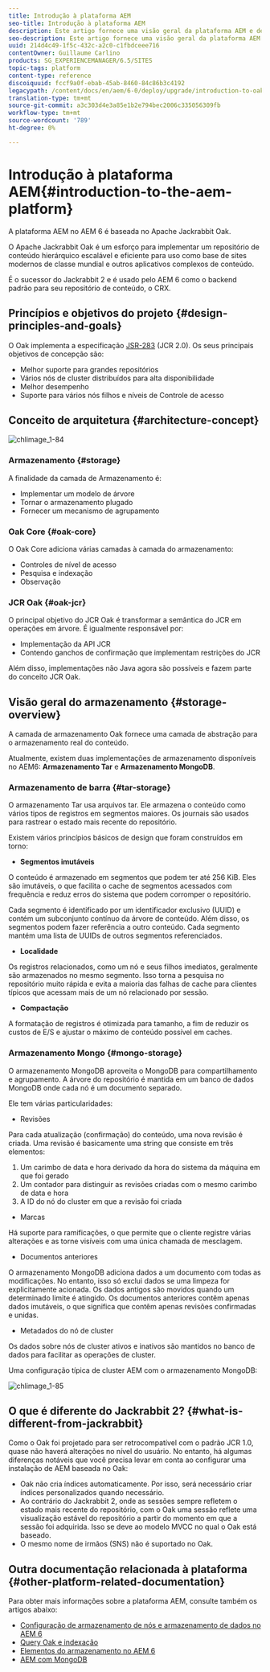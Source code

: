 ```yaml
---
title: Introdução à plataforma AEM
seo-title: Introdução à plataforma AEM
description: Este artigo fornece uma visão geral da plataforma AEM e de seus componentes mais importantes.
seo-description: Este artigo fornece uma visão geral da plataforma AEM e de seus componentes mais importantes.
uuid: 214d4c49-1f5c-432c-a2c0-c1fbdceee716
contentOwner: Guillaume Carlino
products: SG_EXPERIENCEMANAGER/6.5/SITES
topic-tags: platform
content-type: reference
discoiquuid: fccf9a0f-ebab-45ab-8460-84c86b3c4192
legacypath: /content/docs/en/aem/6-0/deploy/upgrade/introduction-to-oak
translation-type: tm+mt
source-git-commit: a3c303d4e3a85e1b2e794bec2006c335056309fb
workflow-type: tm+mt
source-wordcount: '789'
ht-degree: 0%

---
```



# Introdução à plataforma AEM{#introduction-to-the-aem-platform}

A plataforma AEM no AEM 6 é baseada no Apache Jackrabbit Oak.

O Apache Jackrabbit Oak é um esforço para implementar um repositório de conteúdo hierárquico escalável e eficiente para uso como base de sites modernos de classe mundial e outros aplicativos complexos de conteúdo.

É o sucessor do Jackrabbit 2 e é usado pelo AEM 6 como o backend padrão para seu repositório de conteúdo, o CRX.

## Princípios e objetivos do projeto {#design-principles-and-goals}

O Oak implementa a especificação [JSR-283](https://www.day.com/day/en/products/jcr/jsr-283.html) (JCR 2.0). Os seus principais objetivos de concepção são:

* Melhor suporte para grandes repositórios
* Vários nós de cluster distribuídos para alta disponibilidade
* Melhor desempenho
* Suporte para vários nós filhos e níveis de Controle de acesso

## Conceito de arquitetura {#architecture-concept}

![chlimage_1-84](assets/chlimage_1-84.png)

### Armazenamento {#storage}

A finalidade da camada de Armazenamento é:

* Implementar um modelo de árvore
* Tornar o armazenamento plugado
* Fornecer um mecanismo de agrupamento

### Oak Core {#oak-core}

O Oak Core adiciona várias camadas à camada do armazenamento:

* Controles de nível de acesso
* Pesquisa e indexação
* Observação

### JCR Oak {#oak-jcr}

O principal objetivo do JCR Oak é transformar a semântica do JCR em operações em árvore. É igualmente responsável por:

* Implementação da API JCR
* Contendo ganchos de confirmação que implementam restrições do JCR

Além disso, implementações não Java agora são possíveis e fazem parte do conceito JCR Oak.

## Visão geral do armazenamento {#storage-overview}

A camada de armazenamento Oak fornece uma camada de abstração para o armazenamento real do conteúdo.

Atualmente, existem duas implementações de armazenamento disponíveis no AEM6: **Armazenamento Tar** e **Armazenamento MongoDB**.

### Armazenamento de barra {#tar-storage}

O armazenamento Tar usa arquivos tar. Ele armazena o conteúdo como vários tipos de registros em segmentos maiores. Os journais são usados para rastrear o estado mais recente do repositório.

Existem vários princípios básicos de design que foram construídos em torno:

* **Segmentos imutáveis**

O conteúdo é armazenado em segmentos que podem ter até 256 KiB. Eles são imutáveis, o que facilita o cache de segmentos acessados com frequência e reduz erros do sistema que podem corromper o repositório.

Cada segmento é identificado por um identificador exclusivo (UUID) e contém um subconjunto contínuo da árvore de conteúdo. Além disso, os segmentos podem fazer referência a outro conteúdo. Cada segmento mantém uma lista de UUIDs de outros segmentos referenciados.

* **Localidade**

Os registros relacionados, como um nó e seus filhos imediatos, geralmente são armazenados no mesmo segmento. Isso torna a pesquisa no repositório muito rápida e evita a maioria das falhas de cache para clientes típicos que acessam mais de um nó relacionado por sessão.

* **Compactação**

A formatação de registros é otimizada para tamanho, a fim de reduzir os custos de E/S e ajustar o máximo de conteúdo possível em caches.

### Armazenamento Mongo {#mongo-storage}

O armazenamento MongoDB aproveita o MongoDB para compartilhamento e agrupamento. A árvore do repositório é mantida em um banco de dados MongoDB onde cada nó é um documento separado.

Ele tem várias particularidades:

* Revisões

Para cada atualização (confirmação) do conteúdo, uma nova revisão é criada. Uma revisão é basicamente uma string que consiste em três elementos:

1. Um carimbo de data e hora derivado da hora do sistema da máquina em que foi gerado
1. Um contador para distinguir as revisões criadas com o mesmo carimbo de data e hora
1. A ID do nó do cluster em que a revisão foi criada

* Marcas

Há suporte para ramificações, o que permite que o cliente registre várias alterações e as torne visíveis com uma única chamada de mesclagem.

* Documentos anteriores

O armazenamento MongoDB adiciona dados a um documento com todas as modificações. No entanto, isso só exclui dados se uma limpeza for explicitamente acionada. Os dados antigos são movidos quando um determinado limite é atingido. Os documentos anteriores contêm apenas dados imutáveis, o que significa que contêm apenas revisões confirmadas e unidas.

* Metadados do nó de cluster

Os dados sobre nós de cluster ativos e inativos são mantidos no banco de dados para facilitar as operações de cluster.

Uma configuração típica de cluster AEM com o armazenamento MongoDB:

![chlimage_1-85](assets/chlimage_1-85.png)

## O que é diferente do Jackrabbit 2? {#what-is-different-from-jackrabbit}

Como o Oak foi projetado para ser retrocompatível com o padrão JCR 1.0, quase não haverá alterações no nível do usuário. No entanto, há algumas diferenças notáveis que você precisa levar em conta ao configurar uma instalação de AEM baseada no Oak:

* Oak não cria índices automaticamente. Por isso, será necessário criar índices personalizados quando necessário.
* Ao contrário do Jackrabbit 2, onde as sessões sempre refletem o estado mais recente do repositório, com o Oak uma sessão reflete uma visualização estável do repositório a partir do momento em que a sessão foi adquirida. Isso se deve ao modelo MVCC no qual o Oak está baseado.
* O mesmo nome de irmãos (SNS) não é suportado no Oak.

## Outra documentação relacionada à plataforma {#other-platform-related-documentation}

Para obter mais informações sobre a plataforma AEM, consulte também os artigos abaixo:

* [Configuração de armazenamento de nós e armazenamento de dados no AEM 6](/help/sites-deploying/data-store-config.md)
* [Query Oak e indexação](/help/sites-deploying/queries-and-indexing.md)
* [Elementos do armazenamento no AEM 6](/help/sites-deploying/storage-elements-in-aem-6.md)
* [AEM com MongoDB](/help/sites-deploying/aem-with-mongodb.md)


